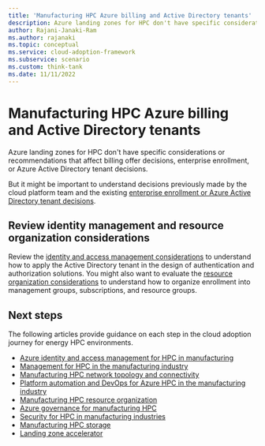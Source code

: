 ```yaml
---
title: 'Manufacturing HPC Azure billing and Active Directory tenants'
description: Azure landing zones for HPC don't have specific considerations or recommendations that affect billing offer decisions, enterprise enrollment, or Active Directory tenant decisions.
author: Rajani-Janaki-Ram
ms.author: rajanaki
ms.topic: conceptual
ms.service: cloud-adoption-framework
ms.subservice: scenario
ms.custom: think-tank
ms.date: 11/11/2022
---
```


# Manufacturing HPC Azure billing and Active Directory tenants

Azure landing zones for HPC don't have specific considerations or recommendations that affect billing offer decisions, enterprise enrollment, or Azure Active Directory tenant decisions.

But it might be important to understand decisions previously made by the cloud platform team and the existing [enterprise enrollment or Azure Active Directory tenant decisions](../../../ready/landing-zone/design-area/azure-billing-ad-tenant.md).

## Review identity management and resource organization considerations

Review the [identity and access management considerations](../../sap/eslz-identity-and-access-management.md) to understand how to apply the Active Directory tenant in the design of authentication and authorization solutions. You might also want to evaluate the [resource organization considerations](../../sap/eslz-resource-organization.md) to understand how to organize enrollment into management groups, subscriptions, and resource groups.

## Next steps

The following articles provide guidance on each step in the cloud adoption journey for energy HPC environments.

- [Azure identity and access management for HPC in manufacturing](./identity-access-management.md)
- [Management for HPC in the manufacturing industry](./management.md)
- [Manufacturing HPC network topology and connectivity](./network-topology-connectivity.md)
- [Platform automation and DevOps for Azure HPC in the manufacturing industry](./platform-automation-devops.md)
- [Manufacturing HPC resource organization](./resource-organization.md)
- [Azure governance for manufacturing HPC](./security-governance-compliance.md)
- [Security for HPC in manufacturing industries](./security.md)
- [Manufacturing HPC storage](./storage.md)
- [Landing zone accelerator](../azure-hpc-landing-zone-accelerator.md)
